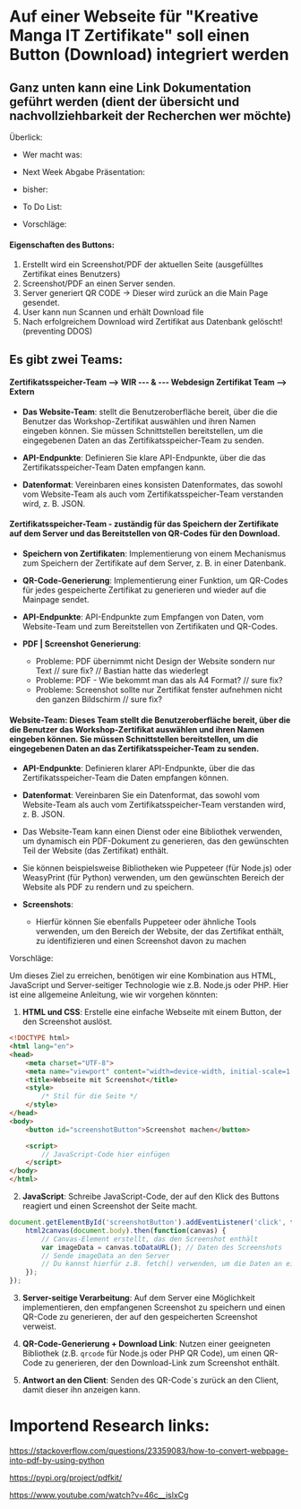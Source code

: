 # Auf einer Webseite für "Kreative Manga IT Zertifikate" soll einen Button (Download) integriert werden 

## Ganz unten kann eine Link Dokumentation geführt werden (dient der übersicht und nachvollziehbarkeit der Recherchen wer möchte)

Überlick:

- Wer macht was: 

- Next Week Abgabe Präsentation:

- bisher:

- To Do List:

- Vorschläge: 

#### Eigenschaften des Buttons:

1. Erstellt wird ein Screenshot/PDF der aktuellen Seite (ausgefülltes Zertifikat eines Benutzers)   
2. Screenshot/PDF an einen Server senden. 
3. Server generiert QR CODE -> Dieser wird zurück an die Main Page gesendet. 
4. User kann nun Scannen und erhält Download file
5. Nach erfolgreichem Download wird Zertifikat aus Datenbank gelöscht! (preventing DDOS)
   
## Es gibt zwei Teams:

#### **Zertifikatsspeicher-Team** --> WIR --- & --- Webdesign Zertifikat Team --> Extern

- **Das Website-Team**: stellt die Benutzeroberfläche bereit, über die die Benutzer das Workshop-Zertifikat auswählen und ihren Namen eingeben können. Sie müssen Schnittstellen bereitstellen, um die eingegebenen Daten an das Zertifikatsspeicher-Team zu senden.
    
- **API-Endpunkte**: Definieren Sie klare API-Endpunkte, über die das Zertifikatsspeicher-Team Daten empfangen kann.
- **Datenformat**: Vereinbaren eines konsisten Datenformates, das sowohl vom Website-Team als auch vom Zertifikatsspeicher-Team verstanden wird, z. B. JSON.
#### **Zertifikatsspeicher-Team** - zuständig für das Speichern der Zertifikate auf dem Server und das Bereitstellen von QR-Codes für den Download.
    
 - **Speichern von Zertifikaten**: Implementierung von einem Mechanismus zum Speichern der Zertifikate auf dem Server, z. B. in einer Datenbank.
 - **QR-Code-Generierung**: Implementierung einer Funktion, um QR-Codes für jedes gespeicherte Zertifikat zu generieren und wieder auf die Mainpage sendet.
 - **API-Endpunkte**: API-Endpunkte zum Empfangen von Daten, vom Website-Team und zum Bereitstellen von Zertifikaten und QR-Codes.

- **PDF | Screenshot Generierung**:

    - Probleme: PDF übernimmt nicht Design der Website sondern nur Text // sure fix? // Bastian hatte das wiederlegt
    - Probleme: PDF - Wie bekommt man das als A4 Format? // sure fix?
    - Probleme: Screenshot sollte nur Zertifikat fenster aufnehmen nicht den ganzen Bildschirm // sure fix?

#### **Website-Team**: Dieses Team stellt die Benutzeroberfläche bereit, über die die Benutzer das Workshop-Zertifikat auswählen und ihren Namen eingeben können. Sie müssen Schnittstellen bereitstellen, um die eingegebenen Daten an das Zertifikatsspeicher-Team zu senden.
    
- **API-Endpunkte**: Definieren klarer API-Endpunkte, über die das Zertifikatsspeicher-Team die Daten empfangen können.
- **Datenformat**: Vereinbaren Sie ein Datenformat, das sowohl vom Website-Team als auch vom Zertifikatsspeicher-Team verstanden wird, z. B. JSON.
- Das Website-Team kann einen Dienst oder eine Bibliothek verwenden, um dynamisch ein PDF-Dokument zu generieren, das den gewünschten Teil der Website (das Zertifikat) enthält.
- Sie können beispielsweise Bibliotheken wie Puppeteer (für Node.js) oder WeasyPrint (für Python) verwenden, um den gewünschten Bereich der Website als PDF zu rendern und zu speichern.

- **Screenshots**:
    
    - Hierfür können Sie ebenfalls Puppeteer oder ähnliche Tools verwenden, um den Bereich der Website, der das Zertifikat enthält, zu identifizieren und einen Screenshot davon zu machen

Vorschläge:

Um dieses Ziel zu erreichen, benötigen wir eine Kombination aus HTML, JavaScript und Server-seitiger Technologie wie z.B. Node.js oder PHP. Hier ist eine allgemeine Anleitung, wie wir vorgehen könnten:

1. **HTML und CSS**: Erstelle eine einfache Webseite mit einem Button, der den Screenshot auslöst.

```html
<!DOCTYPE html>
<html lang="en">
<head>
    <meta charset="UTF-8">
    <meta name="viewport" content="width=device-width, initial-scale=1.0">
    <title>Webseite mit Screenshot</title>
    <style>
        /* Stil für die Seite */
    </style>
</head>
<body>
    <button id="screenshotButton">Screenshot machen</button>

    <script>
        // JavaScript-Code hier einfügen
    </script>
</body>
</html>
```

2. **JavaScript**: Schreibe JavaScript-Code, der auf den Klick des Buttons reagiert und einen Screenshot der Seite macht.

```javascript
document.getElementById('screenshotButton').addEventListener('click', function() {
    html2canvas(document.body).then(function(canvas) {
        // Canvas-Element erstellt, das den Screenshot enthält
        var imageData = canvas.toDataURL(); // Daten des Screenshots
        // Sende imageData an den Server
        // Du kannst hierfür z.B. fetch() verwenden, um die Daten an einen Server zu senden
    });
});
```

3. **Server-seitige Verarbeitung**: Auf dem Server eine Möglichkeit implementieren, den empfangenen Screenshot zu speichern und einen QR-Code zu generieren, der auf den gespeicherten Screenshot verweist.

4. **QR-Code-Generierung + Download Link**: Nutzen einer geeigneten Bibliothek (z.B. `qrcode` für Node.js oder PHP QR Code), um einen QR-Code zu generieren, der den Download-Link zum Screenshot enthält.

5. **Antwort an den Client**: Senden des QR-Code´s zurück an den Client, damit dieser ihn anzeigen kann.


# Importend Research links:

https://stackoverflow.com/questions/23359083/how-to-convert-webpage-into-pdf-by-using-python

https://pypi.org/project/pdfkit/ 

https://www.youtube.com/watch?v=46c__islxCg







